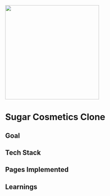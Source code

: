 <img align="center" width = "300px" src="https://cdn.sanity.io/images/gxmub2ol/production/98a9ebae1456c75c727d5fab8c934dae908a144c-1493x380.png" /> 

<h1>Sugar Cosmetics Clone </h1> 

<h2>Goal</h2>

<h2>Tech Stack</h2>

<h2>Pages Implemented</h2>

<h2>Learnings</h2>

<img src=""/>
<img src=""/>
<img src=""/>

<h2></h2>






